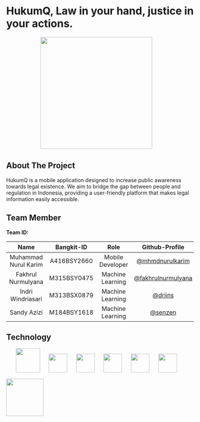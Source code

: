 # HukumQ, Law in your hand, justice in your actions.

<p align="center">
  <img width="300px" src="https://imgur.com/IGt1Phq.png"/></a>&#8287;&#8287;&#8287;&#8287;&#8287;
</p>


## About The Project 
HukumQ is a mobile application designed to increase public awareness towards legal existence. We aim to bridge the gap between people and regulation in Indonesia, providing a user-friendly platform that makes legal information easily accessible.

## Team Member 

<b>Team ID: </b>

| Name | Bangkit-ID | Role | Github-Profile |
| :---:   | :---: | :---: |:---: |
| Muhammad Nurul Karim | A416BSY2660 | Mobile Developer | [@mhmdnurulkarim](https://www.github.com/mhmdnurulkarim) |
| Fakhrul Nurmulyana | M315BSY0475 | Machine Learning | [@fakhrulnurmulyana](https://www.github.com/fakhrulnurmulyana) |
| Indri Windriasari | M313BSX0879 | Machine Learning | [@driins](https://github.com/driins) |
| Sandy Azizi | M184BSY1618 | Machine Learning | [@senzen](https://github.com/senzen) |

## Technology 
<p align="center">
  <img width="65px" src="https://imgur.com/SQMaw04.png"/></a>&#8287;&#8287;&#8287;&#8287;&#8287;
  <img width="50px" src="https://imgur.com/l1a3XsY.png"/></a>&#8287;&#8287;&#8287;&#8287;&#8287;
  <img width="50px" src="https://imgur.com/rEUyfVQ.png"/></a>&#8287;&#8287;&#8287;&#8287;&#8287;
  <img width="50px" src="https://imgur.com/hWkj1WQ.png"/></a>&#8287;&#8287;&#8287;&#8287;&#8287;
  <img width="50px" src="https://imgur.com/43fAQm6.png"/></a>&#8287;&#8287;&#8287;&#8287;&#8287;
  <img width="50px" src="https://imgur.com/OwWy9VI.png"/></a>&#8287;&#8287;&#8287;&#8287;&#8287;
</p>


<p>
  <img width="100px" src="https://imgur.com/YCodQ3a.png"/></a>&#8287;&#8287;&#8287;&#8287;&#8287;
</p>
